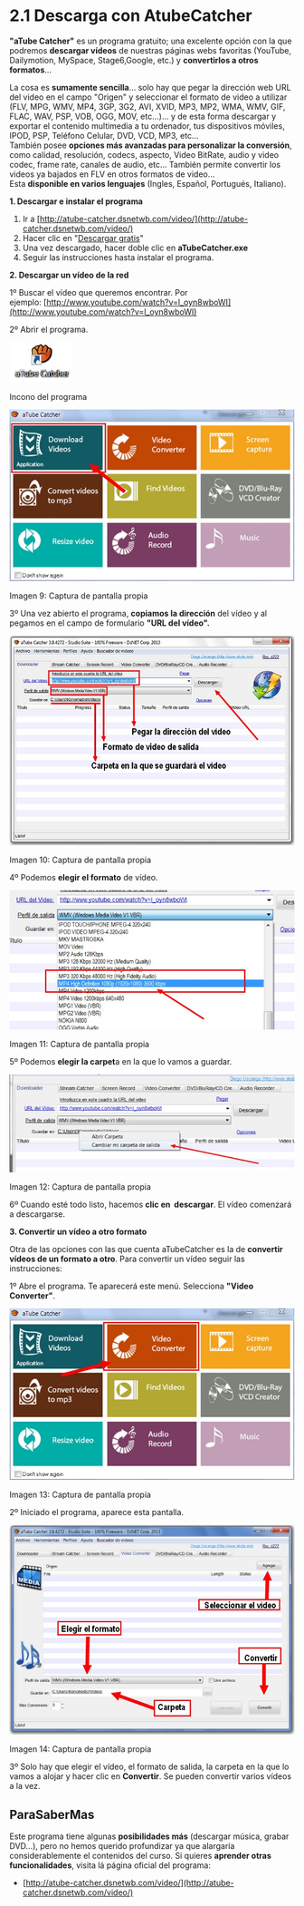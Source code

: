 # 2.1 Descarga con AtubeCatcher

**"aTube Catcher"** es un programa gratuito; una excelente opción con la que podremos **descargar vídeos** de nuestras páginas webs favoritas (YouTube, Dailymotion, MySpace, Stage6,Google, etc.) y **convertirlos a otros formatos**…

La cosa es **sumamente sencilla**… solo hay que pegar la dirección web URL del video en el campo "Origen" y seleccionar el formato de video a utilizar (FLV, MPG, WMV, MP4, 3GP, 3G2, AVI, XVID, MP3, MP2, WMA, WMV, GIF, FLAC, WAV, PSP, VOB, OGG, MOV, etc…)… y de esta forma descargar y exportar el contenido multimedia a tu ordenador, tus dispositivos móviles, IPOD, PSP, Teléfono Celular, DVD, VCD, MP3, etc…  
También posee **opciones más avanzadas para personalizar la conversión**, como calidad, resolución, codecs, aspecto, Video BitRate, audio y video codec, frame rate, canales de audio, etc… También permite convertir los videos ya bajados en FLV en otros formatos de video…   
Esta **disponible en varios lenguajes** (Ingles, Español, Portugués, Italiano).

**1\. Descargar e instalar el programa**

1.  Ir a [http://atube-catcher.dsnetwb.com/video/](http://atube-catcher.dsnetwb.com/video/)
2.  Hacer clic en "[Descargar gratis](http://get.atube.me/aTubeCatcher.exe)"
3.  Una vez descargado, hacer doble clic en **aTubeCatcher.exe**
4.  Seguir las instrucciones hasta instalar el programa.

**2\. Descargar un vídeo de la red**

1º Buscar el vídeo que queremos encontrar. Por ejemplo: [http://www.youtube.com/watch?v=l_oyn8wboWI](http://www.youtube.com/watch?v=l_oyn8wboWI)

2º Abrir el programa.


![](img/atube.jpg)


Incono del programa


![](img/atube1.jpg)


Imagen 9: Captura de pantalla propia

3º Una vez abierto el programa, **copiamos la dirección** del vídeo y al pegamos en el campo de formulario **"URL del vídeo".**


![aTubeCatcher](img/atube2.jpg)


Imagen 10: Captura de pantalla propia

4º Podemos **elegir el formato** de vídeo.


![](img/atube3.jpg)


Imagen 11: Captura de pantalla propia

5º Podemos **elegir la carpet**a en la que lo vamos a guardar.


![](img/atube4.jpg)


Imagen 12: Captura de pantalla propia

6º Cuando esté todo listo, hacemos **clic en  descargar**. El vídeo comenzará a descargarse.

**3\. Convertir un vídeo a otro formato**

Otra de las opciones con las que cuenta aTubeCatcher es la de **convertir vídeos de un formato a otro**. Para convertir un vídeo seguir las instrucciones:

1º Abre el programa. Te aparecerá este menú. Selecciona **"Video Converter"**.


![](img/atube5.jpg)


Imagen 13: Captura de pantalla propia

2º Iniciado el programa, aparece esta pantalla.


![](img/atube6.jpg)


Imagen 14: Captura de pantalla propia

3º Solo hay que elegir el vídeo, el formato de salida, la carpeta en la que lo vamos a alojar y hacer clic en **Convertir**. Se pueden convertir varios vídeos a la vez.

## ParaSaberMas

Este programa tiene algunas **posibilidades más** (descargar música, grabar DVD...), pero no hemos querido profundizar ya que alargaría considerablemente el contenidos del curso. Si quieres **aprender otras funcionalidades**, visita lá página oficial del programa:

*   [http://atube-catcher.dsnetwb.com/video/](http://atube-catcher.dsnetwb.com/video/)

